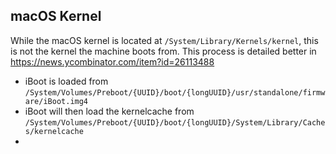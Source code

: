 ## macOS Kernel

While the macOS kernel is located at `/System/Library/Kernels/kernel`, this is not the kernel the machine boots from. This process is detailed better in https://news.ycombinator.com/item?id=26113488

- iBoot is loaded from `/System/Volumes/Preboot/{UUID}/boot/{longUUID}/usr/standalone/firmware/iBoot.img4`
- iBoot will then load the kernelcache from `/System/Volumes/Preboot/{UUID}/boot/{longUUID}/System/Library/Caches/kernelcache`
- 